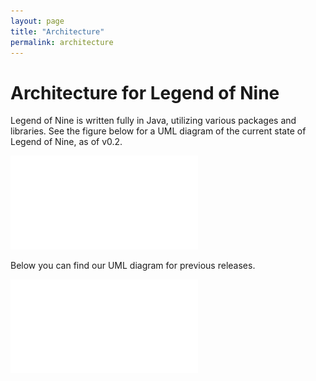 ```yaml
---
layout: page
title: "Architecture"
permalink: architecture
---
```


# Architecture for Legend of Nine

Legend of Nine is written fully in Java, utilizing various packages and libraries. See the figure below for a UML diagram of the current state of Legend of Nine, as of v0.2. 

![UML Diagram v0.2](/LegendOfNine/res//arch/uml_v0.1_apr1123.pdf)

Below you can find our UML diagram for previous releases.

![UML Diagram v0.1](/LegendOfNine/src/res/arch/uml_v0.1_apr1123.pdf)